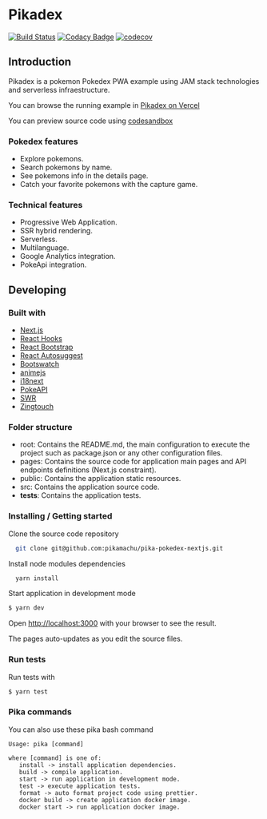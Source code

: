 # Pikadex

[![Build Status](https://travis-ci.org/pikamachu/pika-pokedex-nextjs.svg?branch=master)](https://travis-ci.org/pikamachu/pika-pokedex-nextjs)
[![Codacy Badge](https://app.codacy.com/project/badge/Grade/4c9d6e8bd4ca4064b09326eb48ab416a)](https://www.codacy.com/gh/pikamachu/pika-pokedex-nextjs/dashboard?utm_source=github.com&amp;utm_medium=referral&amp;utm_content=pikamachu/pika-pokedex-nextjs&amp;utm_campaign=Badge_Grade)
[![codecov](https://codecov.io/gh/pikamachu/pika-pokedex-nextjs/branch/master/graph/badge.svg)](https://codecov.io/gh/pikamachu/pika-pokedex-nextjs)

## Introduction

Pikadex is a pokemon Pokedex PWA example using JAM stack technologies and serverless infraestructure.

You can browse the running example in [Pikadex on Vercel](https://pikadex.vercel.app/)

You can preview source code using [codesandbox](https://codesandbox.io/s/github/pikamachu/pika-pokedex-nextjs/tree/master)

### Pokedex features

* Explore pokemons.
* Search pokemons by name.
* See pokemons info in the details page.
* Catch your favorite pokemons with the capture game.

### Technical features

* Progressive Web Application.
* SSR hybrid rendering.
* Serverless.
* Multilanguage.
* Google Analytics integration.
* PokeApi integration.

## Developing

### Built with

* [Next.js](https://nextjs.org/)
* [React Hooks](https://es.reactjs.org/docs/hooks-intro.html)
* [React Bootstrap](https://react-bootstrap.github.io/)
* [React Autosuggest](https://react-autosuggest.js.org/)
* [Bootswatch](https://bootswatch.com/)
* [animejs](https://animejs.com/)
* [i18next](https://www.i18next.com/)
* [PokeAPI](https://pokeapi.co/)
* [SWR](https://swr.vercel.app/)
* [Zingtouch]()

### Folder structure

* root: Contains the README.md, the main configuration to execute the project such as package.json or any other configuration files.
* pages: Contains the source code for application main pages and API endpoints definitions (Next.js constraint).
* public: Contains the application static resources.
* src: Contains the application source code.
* __tests__: Contains the application tests.

### Installing / Getting started

Clone the source code repository

```bash
  git clone git@github.com:pikamachu/pika-pokedex-nextjs.git
```

Install node modules dependencies

```bash
  yarn install
```

Start application in development mode

```bash
$ yarn dev
```

Open [http://localhost:3000](http://localhost:3000) with your browser to see the result. 

The pages auto-updates as you edit the source files.

### Run tests

Run tests with

```bash
$ yarn test
```

### Pika commands

You can also use these pika bash command

```
Usage: pika [command]

where [command] is one of:
   install -> install application dependencies.
   build -> compile application.
   start -> run application in development mode.
   test -> execute application tests.
   format -> auto format project code using prettier.
   docker build -> create application docker image.
   docker start -> run application docker image.
```
